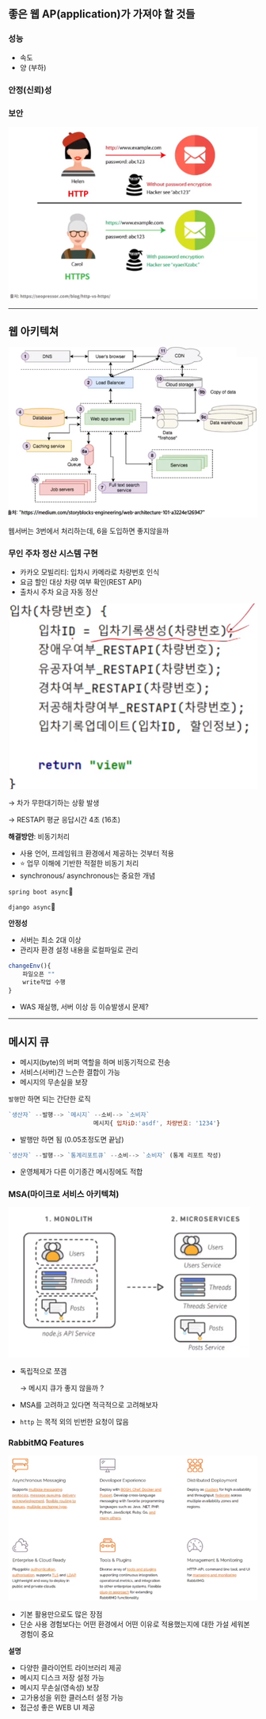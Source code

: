 ## 좋은 웹 AP(application)가 가져야 할 것들

### 성능

- 속도
- 양 (부하)

### 안정(신뢰)성

### 보안

![image-20221025094840682](images/image-20221025094840682.png) 

------

## 웹 아키텍쳐

![image-20221025094857265](images/image-20221025094857265.png) 

웹서버는 3번에서 처리하는데, 6을 도입하면 좋지않을까

### 무인 주차 정산 시스템 구현

- 카카오 모빌리티: 입차시 카메라로 차량번호 인식
- 요금 할인 대상 차량 여부 확인(REST API)
- 출차시 주차 요금 자동 정산

![image-20221025094950500](images/image-20221025094950500.png) 

→ 차가 무한대기하는 상황 발생

→ RESTAPI 평균 응답시간 4초 (16초)

**해결방안**: 비동기처리

- 사용 언어, 프레임워크 환경에서 제공하는 것부터 적용
- ⭐ 업무 이해에 기반한 적절한 비동기 처리
- synchronous/ asynchronous는 중요한 개념

`spring boot async`🔎

`django async`🔎

**안정성**

- 서버는 최소 2대 이상
- 관리자 환경 설정 내용을 로컬파일로 관리

```jsx
changeEnv(){
	파일오픈 ""
	write작업 수행
}
```

- WAS 재실행, 서버 이상 등 이슈발생시 문제?

------

## 메시지 큐

- 메시지(byte)의 버퍼 역할을 하며 비동기적으로 전송
- 서비스(서버)간 느슨한 결합이 가능
- 메시지의 무손실을 보장

`발행`만 하면 되는 간단한 로직

```jsx
`생산자` --발행--> `메시지` --소비--> `소비자`
						메시지{ 입차iD:'asdf', 차량번호: '1234'}
```

- 발행만 하면 됨 (0.05초정도면 끝남)

```js
`생산자` --발행--> `통계리포트큐` --소비--> `소비자` (통계 리포트 작성)
```



- 운영체제가 다른 이기종간 메시징에도 적합

### MSA(마이크로 서비스 아키텍쳐)

![image-20221025095050007](images/image-20221025095050007.png) 

- 독립적으로 쪼갬

  → 메시지 큐가 좋지 않을까 ?

- MSA를 고려하고 있다면 적극적으로 고려해보자

- `http` 는 목적 외의 빈번한 요청이 많음

### RabbitMQ Features

![image-20221025095109833](images/image-20221025095109833.png) 

- 기본 활용만으로도 많은 장점
- 단순 사용 경험보다는 어떤 환경에서 어떤 이유로 적용했는지에 대한 가설 세워본 경험이 중요

**설명**

- 다양한 클라이언트 라이브러리 제공
- 메시지 디스크 저장 설정 가능
- 메시지 무손실(영속성) 보장
- 고가용성을 위한 클러스터 설정 가능
- 접근성 좋은 WEB UI 제공



